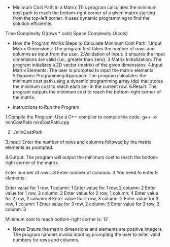 * Minimum Cost Path in a Matrix
This program calculates the minimum cost path to reach the bottom-right corner of a given matrix starting from the top-left corner. It uses dynamic programming to find the solution efficiently.

Time Complexity
O(rows * cols)
Space Complexity
O(cols)

* How the Program Works
Steps to Calculate Minimum Cost Path:
1.Input Matrix Dimensions: The program first takes the number of rows and columns as input from the user.
2.Validation of Input: It ensures the input dimensions are valid (i.e., greater than zero).
3.Matrix Initialization: The program initializes a 2D vector (matrix) of the given dimensions.
4.Input Matrix Elements: The user is prompted to input the matrix elements.
5.Dynamic Programming Approach: The program calculates the minimum cost path using a dynamic programming array (dp) that stores the minimum cost to reach each cell in the current row.
6.Result: The program outputs the minimum cost to reach the bottom-right corner of the matrix.


* Instructions to Run the Program

1.Compile the Program: Use a C++ compiler to compile the code.
     g++ -o minCostPath minCostPath.cpp

2. ./minCostPath

3.Input: Enter the number of rows and columns followed by the matrix elements as prompted.

4.Output: The program will output the minimum cost to reach the bottom-right corner of the matrix.

Enter number of rows: 3
Enter number of columns: 3
You need to enter 9 elements:

Enter value for 1 row, 1 column: 1
Enter value for 1 row, 2 column: 2
Enter value for 1 row, 3 column: 3
Enter value for 2 row, 1 column: 4
Enter value for 2 row, 2 column: 8
Enter value for 2 row, 3 column: 2
Enter value for 3 row, 1 column: 1
Enter value for 3 row, 2 column: 5
Enter value for 3 row, 3 column: 3

Minimum cost to reach bottom-right corner is: 12

* Notes
Ensure the matrix dimensions and elements are positive integers.
The program handles invalid input by prompting the user to enter valid numbers for rows and columns.

